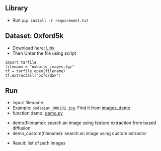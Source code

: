 
## Library
- Run `pip install -r requirement.txt`

## Dataset: Oxford5k
- Download here: [Link](https://drive.google.com/file/d/1ZKImhtRyfoFdtEI1ScDEzKtlG1Nk-cOv/view?usp=sharing)
- Then Untar the file using script
```
import tarfile
filename = "oxbuild_images.tgz"
tf = tarfile.open(filename)
tf.extractall('oxford5k')
```
## Run
- Input: filename
- Example: `bodleian_000132.jpg`. Find it from [images_demo](https://github.com/luanvu2307/diffusion/tree/master/images_demo)
- function demo: [demo.py](https://github.com/luanvu2307/diffusion/blob/master/demo.py)
 + demo(filename): search an image using feature extraction from based diffusion
 + demo_custom(filename): search an image using custom extractor
- Result: list of path images
